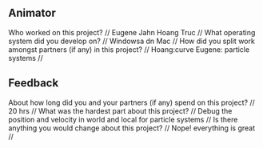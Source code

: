 ## Animator

Who worked on this project?
//
Eugene Jahn
Hoang Truc
//
What operating system did you develop on?
//
Windowsa dn Mac 
//
How did you split work amongst partners (if any) in this project?
//
Hoang:curve
Eugene: particle systems
//

## Feedback

About how long did you and your partners (if any) spend on this project?
//
20 hrs
//
What was the hardest part about this project?
//
Debug the position and velocity in world and local for particle systems
//
Is there anything you would change about this project?
//
Nope! everything is great
//
